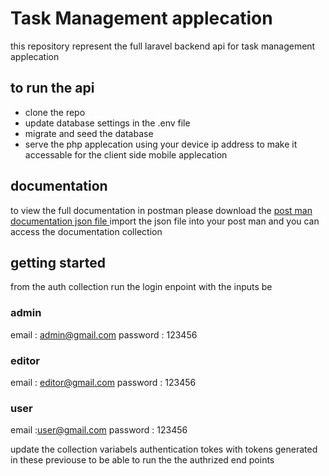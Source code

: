 # Task Management applecation

this repository represent the full laravel backend api for task management applecation

## to run the api 
- clone the repo
- update database settings in the .env file
- migrate and seed the database
- serve the php applecation using your device ip address to make it accessable for the client side mobile applecation

## documentation
to view the full documentation in postman please download the
[post man documentation json file ](task.postman_collection.json)
import the json file into your post man and you can access the documentation collection

## getting started 

from the auth collection run the login enpoint with the inputs be 

### admin
email : admin@gmail.com
password : 123456

### editor
email : editor@gmail.com
password : 123456

### user
email :user@gmail.com
password : 123456

update the collection variabels authentication tokes with tokens generated in these previouse to be able to run the the authrized end points 